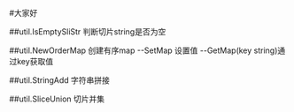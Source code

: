 #大家好

##util.IsEmptySliStr 判断切片string是否为空

##util.NewOrderMap 创建有序map --SetMap 设置值 --GetMap(key string)通过key获取值

##util.StringAdd 字符串拼接

##util.SliceUnion 切片并集
